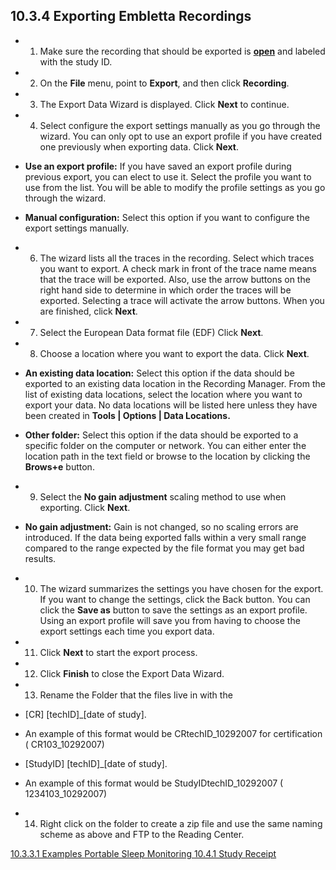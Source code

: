 ## 10.3.4 Exporting Embletta Recordings

* 1. Make sure the recording that should be exported is **<u>open</u>** and labeled with the study ID.
* 2. On the **File** menu, point to **Export**, and then click **Recording**.
* 3. The Export Data Wizard is displayed. Click **Next** to continue.
* 4. Select configure the export settings manually as you go through the wizard. You can only opt to use an export profile if you have created one previously when exporting data. Click **Next**.
 
 * **Use an export profile:** If you have saved an export profile during previous export, you can elect to use it. Select the profile you want to use from the list. You will be able to modify the profile settings as you go through the wizard.
 * **Manual configuration:** Select this option if you want to configure the export settings manually.

* 6. The wizard lists all the traces in the recording. Select which traces you want to export. A check mark in front of the trace name means that the trace will be exported. Also, use the arrow buttons on the right hand side to determine in which order the traces will be exported. Selecting a trace will activate the arrow buttons. When you are finished, click **Next**.
* 7. Select the European Data format file (EDF) Click **Next**.
* 8. Choose a location where you want to export the data. Click **Next**.

 * **An existing data location:** Select this option if the data should be exported to an existing data location in the Recording Manager. From the list of existing data locations, select the location where you want to export your data. 
No data locations will be listed here unless they have been created in **Tools | Options | Data Locations.** 
 * **Other folder:** Select this option if the data should be exported to a specific folder on the computer or network. You can either enter the location path in the text field or browse to the location by clicking the **Brows+e** button.

* 9. Select the **No gain adjustment** scaling method to use when exporting. Click **Next**. 

 * **No gain adjustment:** Gain is not changed, so no scaling errors are introduced. If the data being exported falls within a very small range compared to the range expected by the file format you may get bad results.

* 10. The wizard summarizes the settings you have chosen for the export. If you want to change the settings, click the Back button. You can click the **Save as** button to save the settings as an export profile. Using an export profile will save you from having to choose the export settings each time you export data.
* 11. Click **Next** to start the export process.
* 12. Click **Finish** to close the Export Data Wizard.
* 13. Rename the Folder that the files live in with the 

 * [CR] [techID]_[date of study].

  * An example of this format would be CRtechID_10292007 for certification ( CR103_10292007)

 * [StudyID] [techID]_[date of study].
  * An example of this format would be StudyIDtechID_10292007 ( 1234103_10292007)

* 14.	Right click on the folder to create a zip file and use the same naming scheme as above and FTP to the Reading Center.


<div class="center">
<div class="btn-group">
  <a href=":pages_path:/manuals/portable-sleep-monitoring/10-03-03-01-examples.md" class="btn btn-default">
    <span class="glyphicon glyphicon-chevron-left"></span>
    10.3.3.1 Examples
  </a>

  <a href=":pages_path:/manuals/portable-sleep-monitoring" class="btn btn-default">
    <span class="glyphicon glyphicon-chevron-up"></span>
    Portable Sleep Monitoring
  </a>

  <a href=":pages_path:/manuals/portable-sleep-monitoring/10-04-01-study-receipt.md" class="btn btn-success">
    10.4.1 Study Receipt
    <span class="glyphicon glyphicon-chevron-right"></span>
  </a>
</div>
</div>